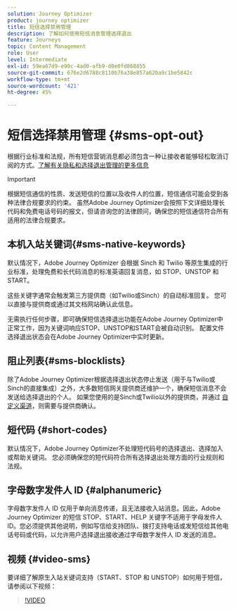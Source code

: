 ```yaml
---
solution: Journey Optimizer
product: journey optimizer
title: 短信选择禁用管理
description: 了解如何使用短信消息管理选择退出
feature: Journeys
topic: Content Management
role: User
level: Intermediate
exl-id: 59ea67d9-e90c-4ad0-afb9-d0e0fd868855
source-git-commit: 676e2d6788c8110b76a38e857a62ba9c1be5842c
workflow-type: tm+mt
source-wordcount: '421'
ht-degree: 45%

---
```


# 短信选择禁用管理 {#sms-opt-out}

根据行业标准和法规，所有短信营销消息都必须包含一种让接收者能够轻松取消订阅的方式。[了解有关隐私和选择退出管理的更多信息](../privacy/opt-out.md)

>[!IMPORTANT]
>
>根据短信通信的性质、发送短信的位置以及收件人的位置，短信通信可能会受到各种法律合规要求的约束。 虽然Adobe Journey Optimizer会按照下文详细处理长代码和免费电话号码的报文，但请咨询您的法律顾问，确保您的短信通信符合所有适用的法律合规要求。

## 本机入站关键词{#sms-native-keywords}

默认情况下，Adobe Journey Optimizer 会根据 Sinch 和 Twilio 等原生集成的行业标准，处理免费和长代码消息的标准英语回复消息，如 STOP、UNSTOP 和 START。

这些关键字通常会触发第三方提供商（如Twilio或Sinch）的自动标准回复。 您可以直接与提供商或通过其文档网站确认此信息。

无需执行任何步骤，即可确保短信选择退出功能在Adobe Journey Optimizer中正常工作，因为关键词响应STOP、UNSTOP和START会被自动识别。 配置文件选择退出状态会在Adobe Journey Optimizer中实时更新。


## 阻止列表{#sms-blocklists}

除了Adobe Journey Optimizer根据选择退出状态停止发送（用于与Twilio或Sinch的直接集成）之外，大多数短信网关提供商还维护一个，确保短信消息不会发送给选择退出的个人。 如果您使用的是Sinch或Twilio以外的提供商，并通过 [自定义渠道](../building-journeys/using-custom-actions.md)，则需要与提供商确认。


## 短代码 {#short-codes}

默认情况下，Adobe Journey Optimizer不处理短代码号的选择退出、选择加入或帮助关键词。 您必须确保您的短代码符合所有选择退出处理方面的行业规则和法规。

## 字母数字发件人 ID {#alphanumeric}

字母数字发件人 ID 仅用于单向消息传递，且无法接收入站消息。因此，Adobe Journey Optimizer 的短信 STOP、START、HELP 关键字不适用于字母发件人 ID。您必须提供其他说明，例如写信给支持团队、拨打支持电话或发短信给其他电话号码或代码，以允许用户选择退出接收通过字母数字发件人 ID 发送的消息。

## 视频 {#video-sms}

要详细了解原生入站关键词支持（START、STOP 和 UNSTOP）如何用于短信，请参阅以下视频：

>[!VIDEO](https://video.tv.adobe.com/v/344026?quality=12)
